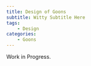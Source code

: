 ```yaml
---
title: Design of Goons
subtitle: Witty Subtitle Here
tags:
    - Design
categories:
    - Goons
---
```

Work in Progress.
